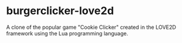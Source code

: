 # burgerclicker-love2d
A clone of the popular game "Cookie Clicker" created in the LOVE2D framework using the Lua programming language.
